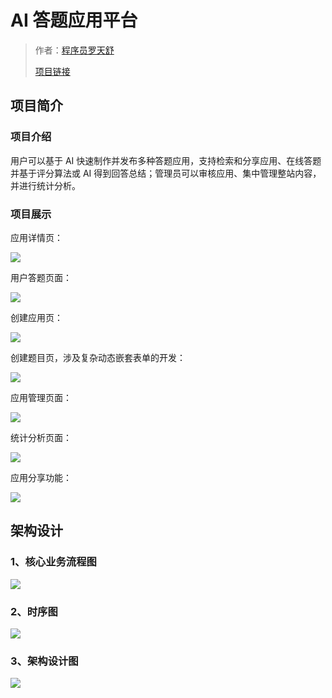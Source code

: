 # AI 答题应用平台

> 作者：[程序员罗天舒](https://github.com/Smc192)
>
> [项目链接](http://43.142.4.99/) 

## 项目简介

### 项目介绍


用户可以基于 AI 快速制作并发布多种答题应用，支持检索和分享应用、在线答题并基于评分算法或 AI 得到回答总结；管理员可以审核应用、集中管理整站内容，并进行统计分析。



### 项目展示

应用详情页：

![](https://aidati-1311237642.cos.ap-shanghai.myqcloud.com/github/AI_%E7%AD%94%E9%A2%98/%E5%BA%94%E7%94%A8%E8%AF%A6%E6%83%85%E9%A1%B5.png)

用户答题页面：

![](https://aidati-1311237642.cos.ap-shanghai.myqcloud.com/github/AI_%E7%AD%94%E9%A2%98/%E7%AD%94%E9%A2%98%E7%95%8C%E9%9D%A2.png)

创建应用页：

![](https://aidati-1311237642.cos.ap-shanghai.myqcloud.com/github/AI_%E7%AD%94%E9%A2%98/%E5%88%9B%E5%BB%BA%E5%BA%94%E7%94%A8.png)

创建题目页，涉及复杂动态嵌套表单的开发：

![](https://aidati-1311237642.cos.ap-shanghai.myqcloud.com/github/AI_%E7%AD%94%E9%A2%98/%E8%AE%BE%E7%BD%AE%E9%A2%98%E7%9B%AE%E7%95%8C%E9%9D%A2.png)

应用管理页面：

![](https://aidati-1311237642.cos.ap-shanghai.myqcloud.com/github/AI_%E7%AD%94%E9%A2%98/%E5%BA%94%E7%94%A8%E7%AE%A1%E7%90%86.png)

统计分析页面：

![](https://aidati-1311237642.cos.ap-shanghai.myqcloud.com/github/AI_%E7%AD%94%E9%A2%98/%E7%83%AD%E9%97%A8%E5%BA%94%E7%94%A8%E7%BB%9F%E8%AE%A1.png)

应用分享功能：

![](https://aidati-1311237642.cos.ap-shanghai.myqcloud.com/github/AI_%E7%AD%94%E9%A2%98/%E5%BA%94%E7%94%A8%E5%88%86%E4%BA%AB.png)



## 架构设计

### 1、核心业务流程图

![](https://aidati-1311237642.cos.ap-shanghai.myqcloud.com/github/AI_%E7%AD%94%E9%A2%98/%E4%B8%9A%E5%8A%A1%E6%B5%81%E7%A8%8B%E5%9B%BE.png)

### 2、时序图

![](https://aidati-1311237642.cos.ap-shanghai.myqcloud.com/github/AI_%E7%AD%94%E9%A2%98/%E6%97%B6%E5%BA%8F%E5%9B%BE.png)

### 3、架构设计图

![](https://aidati-1311237642.cos.ap-shanghai.myqcloud.com/github/AI_%E7%AD%94%E9%A2%98/%E6%9E%B6%E6%9E%84%E8%AE%BE%E8%AE%A1%E5%9B%BE.png)



